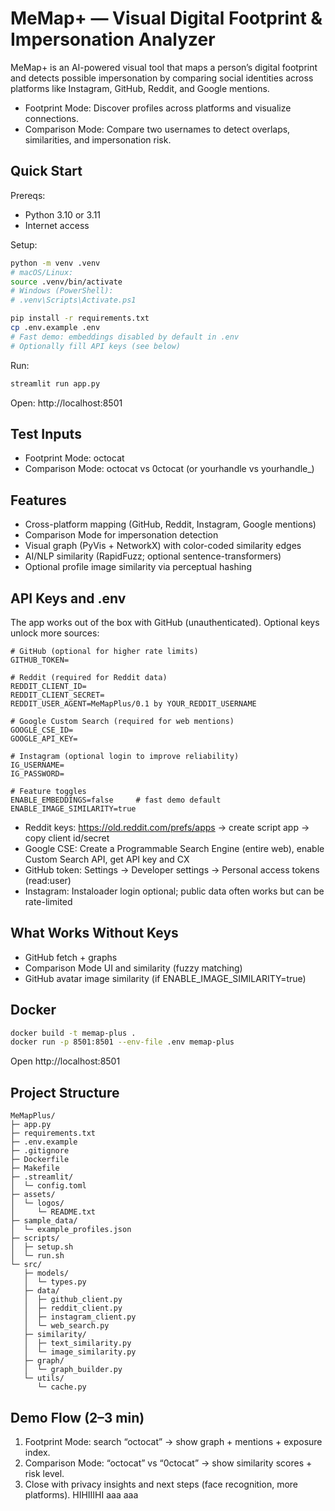 # MeMap+ — Visual Digital Footprint & Impersonation Analyzer

MeMap+ is an AI-powered visual tool that maps a person’s digital footprint and detects possible impersonation by comparing social identities across platforms like Instagram, GitHub, Reddit, and Google mentions.

- Footprint Mode: Discover profiles across platforms and visualize connections.
- Comparison Mode: Compare two usernames to detect overlaps, similarities, and impersonation risk.

## Quick Start

Prereqs:
- Python 3.10 or 3.11
- Internet access

Setup:
```bash
python -m venv .venv
# macOS/Linux:
source .venv/bin/activate
# Windows (PowerShell):
# .venv\Scripts\Activate.ps1

pip install -r requirements.txt
cp .env.example .env
# Fast demo: embeddings disabled by default in .env
# Optionally fill API keys (see below)
```

Run:
```bash
streamlit run app.py
```

Open: http://localhost:8501

## Test Inputs

- Footprint Mode: octocat
- Comparison Mode: octocat vs 0ctocat (or yourhandle vs yourhandle_)

## Features

- Cross-platform mapping (GitHub, Reddit, Instagram, Google mentions)
- Comparison Mode for impersonation detection
- Visual graph (PyVis + NetworkX) with color-coded similarity edges
- AI/NLP similarity (RapidFuzz; optional sentence-transformers)
- Optional profile image similarity via perceptual hashing

## API Keys and .env

The app works out of the box with GitHub (unauthenticated). Optional keys unlock more sources:

```
# GitHub (optional for higher rate limits)
GITHUB_TOKEN=

# Reddit (required for Reddit data)
REDDIT_CLIENT_ID=
REDDIT_CLIENT_SECRET=
REDDIT_USER_AGENT=MeMapPlus/0.1 by YOUR_REDDIT_USERNAME

# Google Custom Search (required for web mentions)
GOOGLE_CSE_ID=
GOOGLE_API_KEY=

# Instagram (optional login to improve reliability)
IG_USERNAME=
IG_PASSWORD=

# Feature toggles
ENABLE_EMBEDDINGS=false     # fast demo default
ENABLE_IMAGE_SIMILARITY=true
```

- Reddit keys: https://old.reddit.com/prefs/apps → create script app → copy client id/secret
- Google CSE: Create a Programmable Search Engine (entire web), enable Custom Search API, get API key and CX
- GitHub token: Settings → Developer settings → Personal access tokens (read:user)
- Instagram: Instaloader login optional; public data often works but can be rate-limited

## What Works Without Keys

- GitHub fetch + graphs
- Comparison Mode UI and similarity (fuzzy matching)
- GitHub avatar image similarity (if ENABLE_IMAGE_SIMILARITY=true)

## Docker

```bash
docker build -t memap-plus .
docker run -p 8501:8501 --env-file .env memap-plus
```

Open http://localhost:8501

## Project Structure

```
MeMapPlus/
├─ app.py
├─ requirements.txt
├─ .env.example
├─ .gitignore
├─ Dockerfile
├─ Makefile
├─ .streamlit/
│  └─ config.toml
├─ assets/
│  └─ logos/
│     └─ README.txt
├─ sample_data/
│  └─ example_profiles.json
├─ scripts/
│  ├─ setup.sh
│  └─ run.sh
└─ src/
   ├─ models/
   │  └─ types.py
   ├─ data/
   │  ├─ github_client.py
   │  ├─ reddit_client.py
   │  ├─ instagram_client.py
   │  └─ web_search.py
   ├─ similarity/
   │  ├─ text_similarity.py
   │  └─ image_similarity.py
   ├─ graph/
   │  └─ graph_builder.py
   └─ utils/
      └─ cache.py
```

## Demo Flow (2–3 min)

1) Footprint Mode: search “octocat” → show graph + mentions + exposure index.
2) Comparison Mode: “octocat” vs “0ctocat” → show similarity scores + risk level.
3) Close with privacy insights and next steps (face recognition, more platforms).
HIHIIIHI
aaa
aaa